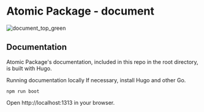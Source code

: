 # Atomic Package - document

![document_top_green](https://user-images.githubusercontent.com/1584153/76678374-9f899c00-661a-11ea-8fb7-9649847c2fc2.png)


## Documentation
Atomic Package's documentation, included in this repo in the root directory, is built with Hugo.

Running documentation locally
If necessary, install Hugo and other Go.

``` 
npm run boot
```

Open http://localhost:1313 in your browser.


